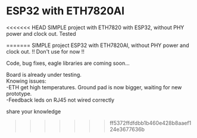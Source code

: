 # ESP32 with ETH7820AI

<<<<<<< HEAD
SIMPLE project with ETH7820 with ESP32, without PHY power and clock out.
Tested

=======
SIMPLE project ESP32 with ETH7820AI, without PHY power and clock out.
!! Don't use for now !!

Code, bug fixes, eagle libraries are coming soon...

Board is already under testing. <br>
Knowing issues: <br>
-ETH get high temperatures. Ground pad is now bigger, waiting for new prototype. <br>
-Feedback leds on RJ45 not wired correctly <br>

share your knowledge
>>>>>>> ff5372ffdfdbb1b460e428b8aaef124e3677636b
